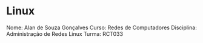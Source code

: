 # Linux
Nome: Alan de Souza Gonçalves
Curso: Redes de Computadores
Disciplina: Administração de Redes Linux
Turma: RCT033
